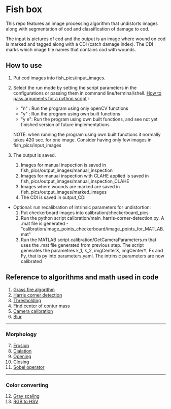 # Fish box
This repo features an image processing algorithm that undistorts images along with segmentation of cod and classification of damage to cod.

The input is pictures of cod and the output is an image where wound on cod is marked and tagged along with a CDI (catch damage index).
The CDI marks which image file names that contains cod with wounds.

## How to use
1. Put cod images into fish_pics/input_images.

2. Select the run mode by setting the script parameters in the configurations or passing them in command line/terminal/shell. [How to pass arguments for a python script](https://www.youtube.com/watch?v=m8MkQmrJdzk) :    
    - "n" : Run the program using only openCV functions
    - "y" : Run the program using own built functions
    - "y e": Run the program using own built functions, and see not yet finished version of future implementations

    NOTE: when running the program using own built functions it normally takes 420 sec. for one image. Consider having only few images in fish_pics/input_images

3. The output is saved.
    1. Images for manual inspection is saved in fish_pics/output_images/manual_inspection
    2. Images for manual inspection with CLAHE applied is saved in fish_pics/output_images/manual_inspection_CLAHE
    3. Images where wounds are marked are saved in fish_pics/output_images/marked_images
    4. The CDI is saved in output_CDI
    
- Optional: run recalibration of intrinsic parameters for undistortion:
    1. Put checkerboard images into calibration/checkerboard_pics
    1. Run the python script calibration/main_harris-corner-detection.py. A .mat file is generated - 
    "calibration/image_points_checkerboard/image_points_for_MATLAB.mat"
    2. Run the MATLAB script calibration/GetCameraParameters.m that uses the .mat file generated from previous step. 
    The script generates the parametres k_1, k_2, imgCenterX, imgCenterY, Fx and Fy, that is py into parameters.yaml.
    The intrinsic parameters are now calibrated
    
## Reference to algorithms and math used in code

1. [Grass fire algorithm](link)
2. [Harris corner detection](link)
3. [Thresholding](link)
4. [Find center of contur mass](link)
5. [Camera calibration](link)
6. [Blur](link)
***
### Morphology
7. [Erosion](link) 
8. [Dialation](link)
9. [Opening](link)
10. [Closing](link)
11. [Sobel operator](link)
***
### Color converting
12. [Gray scaling](link)
13. [RGB to HSV](link)

